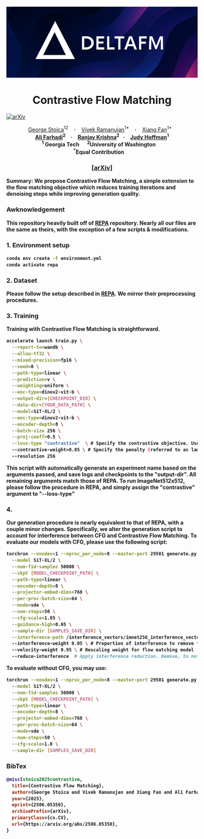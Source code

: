 ![DeltaFM Logo](assets/deltafm.png)

<h1 align="center"> Contrastive Flow Matching</h1>

[![arXiv](https://img.shields.io/badge/arXiv%20paper-2506.05350-b31b1b.svg)](https://arxiv.org/abs/2506.05350)&nbsp;

<div align="center">
  <a href="https://gstoica27.github.io" target="_blank">George&nbsp;Stoica</a><sup>12</sup> &ensp; <b>&middot;</b> &ensp;
  <a href="https://vkramanuj.github.io" target="_blank">Vivek&nbsp;Ramanujan</a><sup>1*</sup> &ensp; <b>&middot;</b> &ensp;
  <a href="https://xiangfan.io" target="_blank">Xiang&nbsp;Fan</a><sup>1*</sup> &ensp; <b>
  <br>
  <a href="https://homes.cs.washington.edu/~ali/" target="_blank">Ali&nbsp;Farhadi</a><sup>2</sup> &ensp; <b>&middot;</b> &ensp;
  <a href="https://www.ranjaykrishna.com" target="_blank">Ranjay&nbsp;Krishna</a><sup>2</sup>&ensp; <b>&middot;</b> &ensp;
  <a href="https://www.cc.gatech.edu/~judy/" target="_blank">Judy&nbsp;Hoffman</a><sup>1</sup><br>
  <sup>1</sup> Georgia Tech &emsp; <sup>2</sup>University of Washington &emsp; <br>
  <sup>*</sup>Equal Contribution &emsp; <br>
</div>
<h3 align="center">[<a href="https://arxiv.org/abs/2506.05350">arXiv</a>]</h3>

<b>Summary</b>: We propose Contrastive Flow Matching, a simple extension to the flow matching objective which reduces training iterations and denoising steps while improving generation quality.

### Awknowledgement
This repository heavily built off of [REPA](https://github.com/sihyun-yu/REPA/tree/main) repository. Nearly all our files are the same as theirs, with the exception of a few scripts \& modifications. 


### 1. Environment setup
```bash
conda env create -f environment.yml
conda activate repa
```

### 2. Dataset
Please follow the setup described in [REPA](https://github.com/sihyun-yu/REPA/tree/main). We mirror their preprocessing procedures.

### 3. Training
Training with Contrastive Flow Matching is straightforward.
```bash
accelerate launch train.py \
  --report-to=wandb \
  --allow-tf32 \
  --mixed-precision=fp16 \
  --seed=0 \
  --path-type=linear \
  --prediction=v \
  --weighting=uniform \
  --enc-type=dinov2-vit-b \
  --output-dir=[CHECKPOINT_DIR] \
  --data-dir=[YOUR_DATA_PATH] \
  --model=SiT-XL/2 \
  --enc-type=dinov2-vit-b \
  --encoder-depth=8 \
  --batch-size 256 \
  --proj-coeff=0.5 \
  --loss-type "contrastive"  \ # Specify the contrastive objective. Use "mean" to specify the standard flow matching loss
  --contrastive-weight=0.05 \ # Specify the penalty (referred to as lambda in our work) to apply on the contrastive term
  --resolution 256
```
This script with automatically generate an experiment name based on the arguments passed, and save logs and checkpoints to the "output-dir". All remaining arguments match those of REPA. To run ImageNet512x512, please follow the procedure in REPA, and simply assign the "contrastive" argument to "--loss-type"

### 4. 
Our generation procedure is nearly equivalent to that of REPA, with a couple minor changes. Specifically, we alter the generation script to account for interference between CFG and Contrastive Flow Matching. 
To evaluate our models with CFG, please use the following script:
```bash
torchrun --nnodes=1 --nproc_per_node=8 --master-port 29501 generate.py \
  --model SiT-XL/2 \
  --num-fid-samples 50000 \
  --ckpt [MODEL_CHECKPOINT_PATH] \
  --path-type=linear \
  --encoder-depth=8 \
  --projector-embed-dims=768 \
  --per-proc-batch-size=64 \
  --mode=sde \
  --num-steps=50 \
  --cfg-scale=1.85 \
  --guidance-high=0.65 \
  --sample-dir [SAMPLES_SAVE_DIR] \
  --interference-path /interference_vectors/imnet256_interference_vector.pt \ # path to computed interference vector following Section 5.4 of our paper
  --interference-weight 0.05 \ # Proportion of interference to remove from model
  --velocity-weight 0.95 \ # Rescaling weight for flow matching model
  --reduce-interference  # Apply interference reduction. Remove, to not apply it
```
To evaluate without CFG, you may use:
```bash
torchrun --nnodes=1 --nproc_per_node=8 --master-port 29501 generate.py \
  --model SiT-XL/2 \
  --num-fid-samples 50000 \
  --ckpt [MODEL_CHECKPOINT_PATH] \
  --path-type=linear \
  --encoder-depth=8 \
  --projector-embed-dims=768 \
  --per-proc-batch-size=64 \
  --mode=sde \
  --num-steps=50 \
  --cfg-scale=1.0 \
  --sample-dir [SAMPLES_SAVE_DIR]
```
### BibTex
```bibtex
@misc{stoica2025contrastive,
  title={Contrastive Flow Matching}, 
  author={George Stoica and Vivek Ramanujan and Xiang Fan and Ali Farhadi and Ranjay Krishna and Judy Hoffman},
  year={2025},
  eprint={2506.05350},
  archivePrefix={arXiv},
  primaryClass={cs.CV},
  url={https://arxiv.org/abs/2506.05350}, 
}
```

